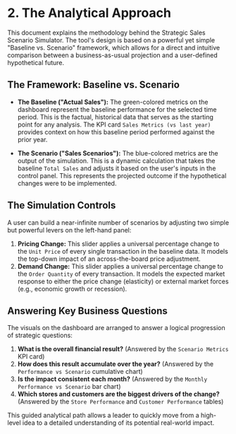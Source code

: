 
# 2. The Analytical Approach

This document explains the methodology behind the Strategic Sales Scenario Simulator. The tool's design is based on a powerful yet simple "Baseline vs. Scenario" framework, which allows for a direct and intuitive comparison between a business-as-usual projection and a user-defined hypothetical future.

## The Framework: Baseline vs. Scenario

*   **The Baseline ("Actual Sales"):** The green-colored metrics on the dashboard represent the baseline performance for the selected time period. This is the factual, historical data that serves as the starting point for any analysis. The KPI card `Sales Metrics (vs last year)` provides context on how this baseline period performed against the prior year.

*   **The Scenario ("Sales Scenarios"):** The blue-colored metrics are the output of the simulation. This is a dynamic calculation that takes the baseline `Total Sales` and adjusts it based on the user's inputs in the control panel. This represents the projected outcome if the hypothetical changes were to be implemented.

## The Simulation Controls

A user can build a near-infinite number of scenarios by adjusting two simple but powerful levers on the left-hand panel:

1.  **Pricing Change:** This slider applies a universal percentage change to the `Unit Price` of every single transaction in the baseline data. It models the top-down impact of an across-the-board price adjustment.
2.  **Demand Change:** This slider applies a universal percentage change to the `Order Quantity` of every transaction. It models the expected market response to either the price change (elasticity) or external market forces (e.g., economic growth or recession).

## Answering Key Business Questions

The visuals on the dashboard are arranged to answer a logical progression of strategic questions:

1.  **What is the overall financial result?** (Answered by the `Scenario Metrics` KPI card)
2.  **How does this result accumulate over the year?** (Answered by the `Performance vs Scenario` cumulative chart)
3.  **Is the impact consistent each month?** (Answered by the `Monthly Performance vs Scenario` bar chart)
4.  **Which stores and customers are the biggest drivers of the change?** (Answered by the `Store Performance` and `Customer Performance` tables)

This guided analytical path allows a leader to quickly move from a high-level idea to a detailed understanding of its potential real-world impact.

